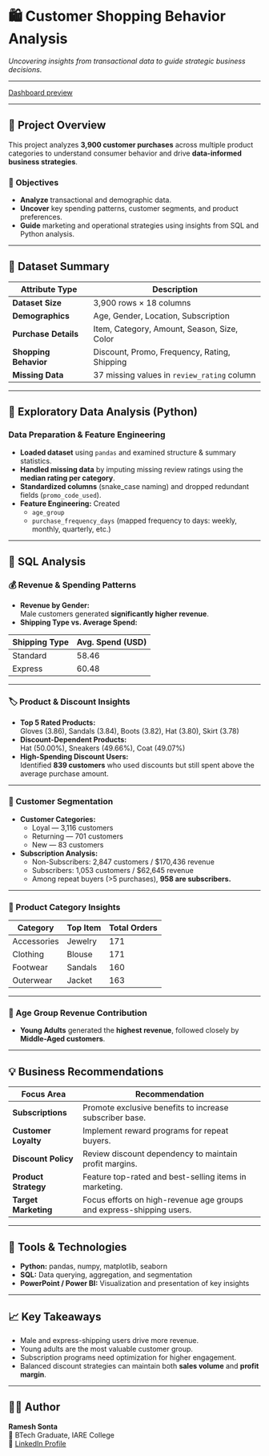 # 🛍️ Customer Shopping Behavior Analysis

_Uncovering insights from transactional data to guide strategic business decisions._

---
[Dashboard preview](customer_behavior_analysis_dashboard.png)

---

## 📘 Project Overview

This project analyzes **3,900 customer purchases** across multiple product categories to understand consumer behavior and drive **data-informed business strategies**.

### 🎯 Objectives
- **Analyze** transactional and demographic data.  
- **Uncover** key spending patterns, customer segments, and product preferences.  
- **Guide** marketing and operational strategies using insights from SQL and Python analysis.

---

## 🧾 Dataset Summary

| Attribute Type | Description |
|----------------|--------------|
| **Dataset Size** | 3,900 rows × 18 columns |
| **Demographics** | Age, Gender, Location, Subscription |
| **Purchase Details** | Item, Category, Amount, Season, Size, Color |
| **Shopping Behavior** | Discount, Promo, Frequency, Rating, Shipping |
| **Missing Data** | 37 missing values in `review_rating` column |

---

## 🐍 Exploratory Data Analysis (Python)

### Data Preparation & Feature Engineering
- **Loaded dataset** using `pandas` and examined structure & summary statistics.  
- **Handled missing data** by imputing missing review ratings using the **median rating per category**.  
- **Standardized columns** (snake_case naming) and dropped redundant fields (`promo_code_used`).  
- **Feature Engineering:** Created  
  - `age_group`  
  - `purchase_frequency_days` (mapped frequency to days: weekly, monthly, quarterly, etc.)

---

## 🧮 SQL Analysis

### 💰 Revenue & Spending Patterns
- **Revenue by Gender:**  
  Male customers generated **significantly higher revenue**.  
- **Shipping Type vs. Average Spend:**

| Shipping Type | Avg. Spend (USD) |
|----------------|------------------|
| Standard | 58.46 |
| Express | 60.48 |

---

### 🏷️ Product & Discount Insights
- **Top 5 Rated Products:**  
  Gloves (3.86), Sandals (3.84), Boots (3.82), Hat (3.80), Skirt (3.78)  
- **Discount-Dependent Products:**  
  Hat (50.00%), Sneakers (49.66%), Coat (49.07%)  
- **High-Spending Discount Users:**  
  Identified **839 customers** who used discounts but still spent above the average purchase amount.

---

### 👥 Customer Segmentation
- **Customer Categories:**  
  - Loyal — 3,116 customers  
  - Returning — 701 customers  
  - New — 83 customers  
- **Subscription Analysis:**  
  - Non-Subscribers: 2,847 customers / $170,436 revenue  
  - Subscribers: 1,053 customers / $62,645 revenue  
  - Among repeat buyers (>5 purchases), **958 are subscribers.**

---

### 👗 Product Category Insights

| Category | Top Item | Total Orders |
|-----------|-----------|---------------|
| Accessories | Jewelry | 171 |
| Clothing | Blouse | 171 |
| Footwear | Sandals | 160 |
| Outerwear | Jacket | 163 |

---

### 🧓 Age Group Revenue Contribution
- **Young Adults** generated the **highest revenue**, followed closely by **Middle-Aged customers**.

---

## 💡 Business Recommendations

| Focus Area | Recommendation |
|-------------|----------------|
| **Subscriptions** | Promote exclusive benefits to increase subscriber base. |
| **Customer Loyalty** | Implement reward programs for repeat buyers. |
| **Discount Policy** | Review discount dependency to maintain profit margins. |
| **Product Strategy** | Feature top-rated and best-selling items in marketing. |
| **Target Marketing** | Focus efforts on high-revenue age groups and express-shipping users. |

---

## 🧰 Tools & Technologies
- **Python:** pandas, numpy, matplotlib, seaborn  
- **SQL:** Data querying, aggregation, and segmentation  
- **PowerPoint / Power BI:** Visualization and presentation of key insights  

---

## 📈 Key Takeaways
- Male and express-shipping users drive more revenue.  
- Young adults are the most valuable customer group.  
- Subscription programs need optimization for higher engagement.  
- Balanced discount strategies can maintain both **sales volume** and **profit margin**.

---

## 👨‍💻 Author
**Ramesh Sonta**  
📍 BTech Graduate, IARE College  
🔗 [LinkedIn Profile](https://www.linkedin.com/in/sonta-ramesh/)
